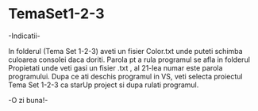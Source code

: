 # TemaSet1-2-3
-Indicatii-

In folderul (Tema Set 1-2-3) aveti un fisier Color.txt unde puteti schimba culoarea consolei daca doriti.
Parola pt a rula programul se afla in folderul Propietati unde veti gasi un fisier .txt , al 21-lea numar este parola programului.
Dupa ce ati deschis programul in VS, veti selecta proiectul Tema Set 1-2-3 ca starUp project si dupa rulati programul.

-O zi buna!-
